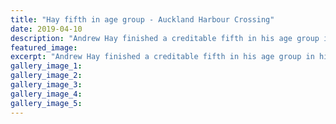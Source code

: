 ```yaml
---
title: "Hay fifth in age group - Auckland Harbour Crossing"
date: 2019-04-10
description: "Andrew Hay finished a creditable fifth in his age group in his first ever 2km Double Auckland Harbour Crossing..."
featured_image: 
excerpt: "Andrew Hay finished a creditable fifth in his age group in his first ever 2km Double Auckland Harbour Crossing."
gallery_image_1: 
gallery_image_2: 
gallery_image_3: 
gallery_image_4: 
gallery_image_5: 
---
```


